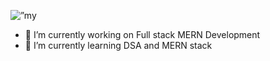 <p align=”center”>
<img width=”200" height=”200" src=”https://https://github.com/RahulSelvakumar/RahulSelvakumar/assets/112105461/1b846187-d32a-47ec-8984-178ad06f553b.png" alt=”my banner”>
</p>

- 🔭 I’m currently working on Full stack MERN Development
- 🌱 I’m currently learning DSA and MERN stack
